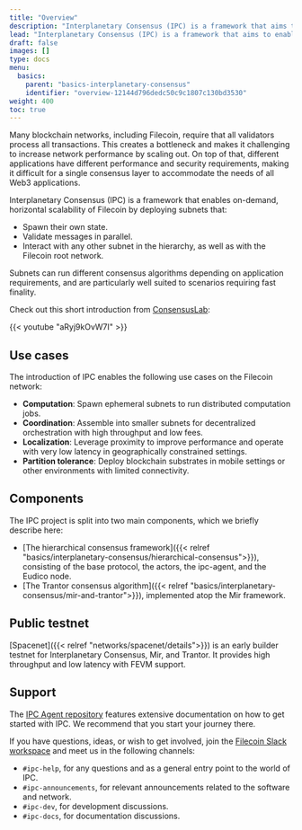 ```yaml
---
title: "Overview"
description: "Interplanetary Consensus (IPC) is a framework that aims to enable on-demand horizontal scalability of Filecoin by deploying subnets that can run different consensus algorithms depending on application requirements. This page gives an overview of the IPC project."
lead: "Interplanetary Consensus (IPC) is a framework that aims to enable on-demand horizontal scalability of Filecoin by deploying subnets that can run different consensus algorithms depending on application requirements. This page gives an overview of the IPC project."
draft: false
images: []
type: docs
menu:
  basics:
    parent: "basics-interplanetary-consensus"
    identifier: "overview-12144d796dedc50c9c1807c130bd3530"
weight: 400
toc: true
---
```


Many blockchain networks, including Filecoin, require that all validators process all transactions. This creates a bottleneck and makes it challenging to increase network performance by scaling out. On top of that, different applications have different performance and security requirements, making it difficult for a single consensus layer to accommodate the needs of all Web3 applications.

Interplanetary Consensus (IPC) is a framework that enables on-demand, horizontal scalability of Filecoin by deploying subnets that:

- Spawn their own state.
- Validate messages in parallel.
- Interact with any other subnet in the hierarchy, as well as with the Filecoin root network.

Subnets can run different consensus algorithms depending on application requirements, and are particularly well suited to scenarios requiring fast finality.

Check out this short introduction from [ConsensusLab](https://consensuslab.world/):

{{< youtube "aRyj9kOvW7I" >}}

## Use cases

The introduction of IPC enables the following use cases on the Filecoin network:

- **Computation**: Spawn ephemeral subnets to run distributed computation jobs.
- **Coordination**: Assemble into smaller subnets for decentralized orchestration with high throughput and low fees.
- **Localization**: Leverage proximity to improve performance and operate with very low latency in geographically constrained settings.
- **Partition tolerance**: Deploy blockchain substrates in mobile settings or other environments with limited connectivity.

## Components

The IPC project is split into two main components, which we briefly describe here:

- [The hierarchical consensus framework]({{< relref "basics/interplanetary-consensus/hierarchical-consensus">}}), consisting of the base protocol, the actors, the ipc-agent, and the Eudico node.
- [The Trantor consensus algorithm]({{< relref "basics/interplanetary-consensus/mir-and-trantor">}}), implemented atop the Mir framework.

## Public testnet

[Spacenet]({{< relref "networks/spacenet/details">}}) is an early builder testnet for Interplanetary Consensus, Mir, and Trantor. It provides high throughput and low latency with FEVM support.

## Support

The [IPC Agent repository](https://github.com/consensus-shipyard/ipc-agent) features extensive documentation on how to get started with IPC. We recommend that you start your journey there.

If you have questions, ideas, or wish to get involved, join the [Filecoin Slack workspace](https://filecoin.io/slack/) and meet us in the following channels:

- `#ipc-help`, for any questions and as a general entry point to the world of IPC.
- `#ipc-announcements`, for relevant announcements related to the software and network.
- `#ipc-dev`, for development discussions.
- `#ipc-docs`, for documentation discussions.

